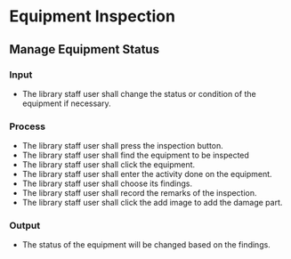 # Equipment Inspection
## Manage Equipment Status
### Input
-	The library staff user shall change the status or condition of the equipment if necessary.
### Process
-	The library staff user shall press the inspection button.
-	The library staff user shall find the equipment to be inspected
-	The library staff user shall click the equipment.
-	The library staff user shall enter the activity done on the equipment.
-	The library staff user shall choose its findings.
-	The library staff user shall record the remarks of the inspection.
-	The library staff user shall click the add image to add the damage part.
### Output
- The status of the equipment will be changed based on the findings.

